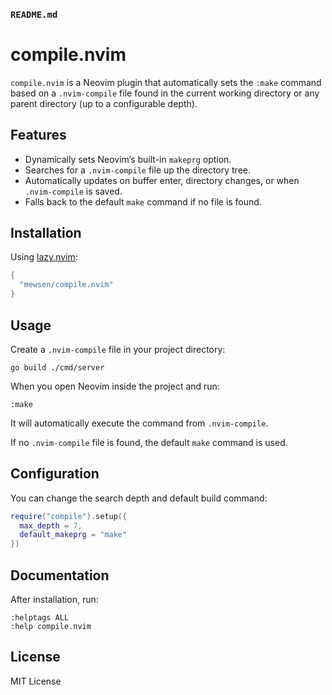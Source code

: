 ### **`README.md`**

# compile.nvim

`compile.nvim` is a Neovim plugin that automatically sets the `:make` command based on a `.nvim-compile` file found in the current working directory or any parent directory (up to a configurable depth).

## Features

* Dynamically sets Neovim’s built-in `makeprg` option.
* Searches for a `.nvim-compile` file up the directory tree.
* Automatically updates on buffer enter, directory changes, or when `.nvim-compile` is saved.
* Falls back to the default `make` command if no file is found.

## Installation

Using [lazy.nvim](https://github.com/folke/lazy.nvim):

```lua
{
  "mewsen/compile.nvim"
}
```

## Usage

Create a `.nvim-compile` file in your project directory:

```
go build ./cmd/server
```

When you open Neovim inside the project and run:

```
:make
```

It will automatically execute the command from `.nvim-compile`.

If no `.nvim-compile` file is found, the default `make` command is used.

## Configuration

You can change the search depth and default build command:

```lua
require("compile").setup({
  max_depth = 7,
  default_makeprg = "make"
})
```

## Documentation

After installation, run:

```
:helptags ALL
:help compile.nvim
```

## License

MIT License

